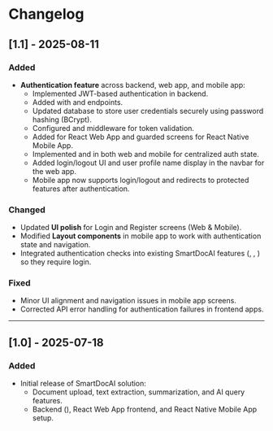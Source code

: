 # Changelog

## [1.1] - 2025-08-11

### Added
- **Authentication feature** across backend, web app, and mobile app:
  - Implemented JWT-based authentication in  backend.
  - Added  with  and  endpoints.
  - Updated database to store user credentials securely using password hashing (BCrypt).
  - Configured  and middleware for token validation.
  - Added  for React Web App and guarded screens for React Native Mobile App.
  - Implemented  and  in both web and mobile for centralized auth state.
  - Added login/logout UI and user profile name display in the navbar for the web app.
  - Mobile app now supports login/logout and redirects to protected features after authentication.

### Changed
- Updated **UI polish** for Login and Register screens (Web & Mobile).
- Modified **Layout components** in mobile app to work with authentication state and navigation.
- Integrated authentication checks into existing SmartDocAI features (, , ) so they require login.

### Fixed
- Minor UI alignment and navigation issues in mobile app screens.
- Corrected API error handling for authentication failures in frontend apps.

---

## [1.0] - 2025-07-18

### Added
- Initial release of SmartDocAI solution:
  - Document upload, text extraction, summarization, and AI query features.
  - Backend (), React Web App frontend, and React Native Mobile App setup.


